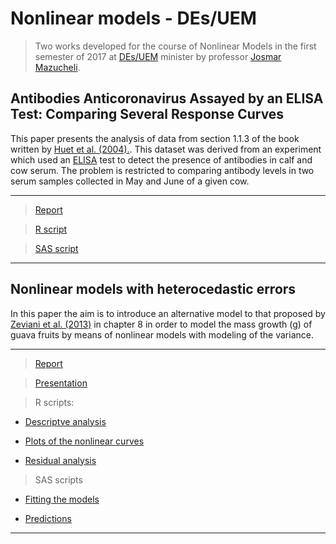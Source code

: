 # Nonlinear models - DEs/UEM #
  
  > Two works developed for the course of Nonlinear Models in the first semester of 2017 at [DEs/UEM](http://www.des.uem.br/) minister by professor [Josmar Mazucheli](http://buscatextual.cnpq.br/buscatextual/visualizacv.do?metodo=apresentar&id=K4799931Y7).

## Antibodies Anticoronavirus Assayed by an ELISA Test: Comparing Several Response Curves
This paper presents the analysis of data from section 1.1.3 of the book written by [Huet et al. (2004).](https://www.springer.com/la/book/9780387400815).
This dataset was derived from an experiment which used an [ELISA](https://en.wikipedia.org/wiki/ELISA) test to detect the presence of antibodies in calf and cow serum. The problem is restricted to comparing antibody levels in two serum samples collected in May and June of a given cow.

***
> [Report](https://github.com/AndrMenezes/nlm2017/raw/master/docs/work1.pdf)

> [R script](https://github.com/AndrMenezes/nlm2017/blob/master/scripts/R/analise-NLR1.R)

> [SAS script](https://github.com/AndrMenezes/nlm2017/blob/master/scripts/SAS/analise-NLR1.sas)
***

## Nonlinear models with heterocedastic errors
In this paper the aim is to introduce an alternative model to that proposed by [Zeviani et al. (2013)](http://www.leg.ufpr.br/~walmes/cursoR/mrnl2013/master.pdf) in chapter 8 in order to model the mass growth (g) of guava fruits by means of nonlinear models with modeling of the variance.

***
> [Report](https://github.com/AndrMenezes/nlm2017/raw/master/docs/work2.pdf)

> [Presentation](https://github.com/AndrMenezes/nlm2017/raw/master/docs/presentation2.pdf)

> R scripts:

  * [Descriptve analysis](https://github.com/AndrMenezes/nlm2017/tree/master/scripts/R/dados-goiaba.R)
  
  * [Plots of the nonlinear curves](https://github.com/AndrMenezes/nlm2017/tree/master/scripts/R/analise-curvas-NLR2.R)
  
  * [Residual analysis](https://github.com/AndrMenezes/nlm2017/tree/master/scripts/R/analise-residuo-NLR2.R)

> SAS scripts
 
  * [Fitting the models](https://github.com/AndrMenezes/nlm2017/tree/master/scripts/R/analise-ajustes-NLR2.sas)
  
  * [Predictions](https://github.com/AndrMenezes/nlm2017/tree/master/scripts/R/analise-predicao-NLR2.sas)
***



